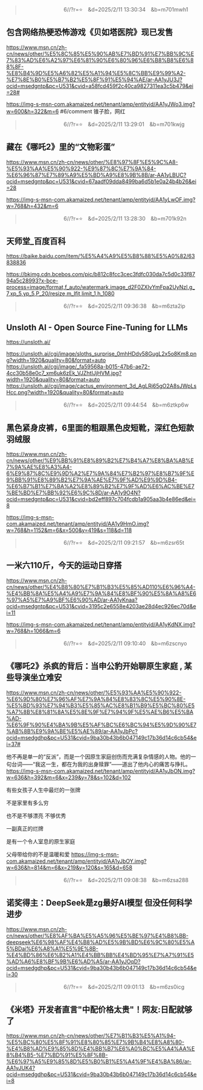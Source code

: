 
>　　　　　　　　6//?r=⭐　&d=2025/2/11 13:30:34　&b=m701mwh1
## 包含网络热梗恐怖游戏《贝如塔医院》现已发售
https://www.msn.cn/zh-cn/news/other/%E5%8C%85%E5%90%AB%E7%BD%91%E7%BB%9C%E7%83%AD%E6%A2%97%E6%81%90%E6%80%96%E6%B8%B8%E6%88%8F-%E8%B4%9D%E5%A6%82%E5%A1%94%E5%8C%BB%E9%99%A2-%E7%8E%B0%E5%B7%B2%E5%8F%91%E5%94%AE/ar-AA1yJU3J?ocid=msedgntp&pc=U531&cvid=a58fcd459f2c40ca9827311ea3c5b479&ei=28#

https://img-s-msn-com.akamaized.net/tenant/amp/entityid/AA1yJWo3.img?w=600&h=322&m=6
#6/comment 锥子脸，网红

>　　　　　　　　6//?r=⭐　&d=2025/2/11 13:29:01　&b=m701kwjg
## 藏在《哪吒2》里的“文物彩蛋”
https://www.msn.cn/zh-cn/news/other/%E8%97%8F%E5%9C%A8-%E5%93%AA%E5%90%922-%E9%87%8C%E7%9A%84-%E6%96%87%E7%89%A9%E5%BD%A9%E8%9B%8B/ar-AA1yLBUC?ocid=msedgntp&pc=U531&cvid=67aadf09dda8499ba6d5b1e0a24b4b26&ei=28

https://img-s-msn-com.akamaized.net/tenant/amp/entityid/AA1yLwOF.img?w=768&h=432&m=6

>　　　　　　　　6//?r=⭐　&d=2025/2/11 13:28:30　&b=m701k92n
## 天师堂_百度百科
https://baike.baidu.com/item/%E5%A4%A9%E5%B8%88%E5%A0%82/63838836

https://bkimg.cdn.bcebos.com/pic/b812c8fcc3cec3fdfc030da7c5d0c33f8794a5c28993?x-bce-process=image/format,f_auto/watermark,image_d2F0ZXIvYmFpa2UyNzI,g_7,xp_5,yp_5,P_20/resize,m_lfit,limit_1,h_1080

>　　　　　　　　6//?r=⭐　&d=2025/2/11 09:36:38　&b=m6zta2ip
## Unsloth AI - Open Source Fine-Tuning for LLMs
https://unsloth.ai/

https://unsloth.ai/cgi/image/sloths_surprise_0mhHDdv58GugL2x5o8Km8.png?width=1920&quality=80&format=auto
https://unsloth.ai/cgi/image/_fa59568a-b015-47b6-ae72-4cc30b58e0c7_xm6uk6zEk_VJZhtIJjHVM.jpg?width=1920&quality=80&format=auto
https://unsloth.ai/cgi/image/cactus_environment_3d_AgLRj65gO2A8sJWpLsHcc.png?width=1920&quality=80&format=auto

>　　　　　　　　6//?r=⭐　&d=2025/2/11 09:44:54　&b=m6ztkp6w
## 黑色紧身皮裤，6里面的粗跟黑色皮短靴，深红色短款羽绒服
https://www.msn.cn/zh-cn/news/other/%E9%BB%91%E8%89%B2%E7%B4%A7%E8%BA%AB%E7%9A%AE%E8%A3%A4-6%E9%87%8C%E9%9D%A2%E7%9A%84%E7%B2%97%E8%B7%9F%E9%BB%91%E8%89%B2%E7%9A%AE%E7%9F%AD%E9%9D%B4-%E6%B7%B1%E7%BA%A2%E8%89%B2%E7%9F%AD%E6%AC%BE%E7%BE%BD%E7%BB%92%E6%9C%8D/ar-AA1y9O4N?ocid=msedgntp&pc=U531&cvid=bd2eff897c704fcdb1a905aa3b4e86ed&ei=8

https://img-s-msn-com.akamaized.net/tenant/amp/entityid/AA1y9HmO.img?w=768&h=1152&m=6&x=500&y=419&s=118&d=118

>　　　　　　　　6//?r=⭐　&d=2025/2/11 09:21:57　&b=m6zsr65t
## 一米六110斤，今天的运动日穿搭
https://www.msn.cn/zh-cn/news/other/%E4%B8%80%E7%B1%B3%E5%85%AD110%E6%96%A4-%E4%BB%8A%E5%A4%A9%E7%9A%84%E8%BF%90%E5%8A%A8%E6%97%A5%E7%A9%BF%E6%90%AD/ar-AA1yKnaa?ocid=msedgntp&pc=U531&cvid=3195c2e6558e4203ae28d4ec926ec70d&ei=11

https://img-s-msn-com.akamaized.net/tenant/amp/entityid/AA1yKdNX.img?w=768&h=1066&m=6

>　　　　　　　　6//?r=⭐　&d=2025/2/11 09:10:40　&b=m6zscnyo
## 《哪吒2》杀疯的背后：当申公豹开始聊原生家庭 , 某些导演坐立难安
https://www.msn.cn/zh-cn/news/other/%E5%93%AA%E5%90%922-%E6%9D%80%E7%96%AF%E7%9A%84%E8%83%8C%E5%90%8E-%E5%BD%93%E7%94%B3%E5%85%AC%E8%B1%B9%E5%BC%80%E5%A7%8B%E8%81%8A%E5%8E%9F%E7%94%9F%E5%AE%B6%E5%BA%AD-%E6%9F%90%E4%BA%9B%E5%AF%BC%E6%BC%94%E5%9D%90%E7%AB%8B%E9%9A%BE%E5%AE%89/ar-AA1yJbPc?ocid=msedgdhp&pc=U531&cvid=9ba30b43b6b047149c17b36d14c6cb54&ei=37#

他不再是单一的“反派”，而是一个因原生家庭创伤而充满复杂情感的人物。他的一句台词——“我这一生，都在为我的出身赎罪”——道出了他内心的痛苦与挣扎。
https://img-s-msn-com.akamaized.net/tenant/amp/entityid/AA1yJbON.img?w=636&h=392&m=6&x=239&y=78&s=102&d=102

有些女孩子人生中最烂的一张牌

不是家里有多么穷

也不是不够漂亮 不够优秀

一副真正的烂牌

是有一个令人室息的原生家庭

父母带给你的不是温暖和爱
https://img-s-msn-com.akamaized.net/tenant/amp/entityid/AA1yJbOY.img?w=636&h=814&m=6&x=219&y=120&s=165&d=658

>　　　　　　　　6//?r=⭐　&d=2025/2/11 09:08:38　&b=m6zsa288
## 诺奖得主：DeepSeek是zg最好AI模型 但没任何科学进步
https://www.msn.cn/zh-cn/news/other/%E8%AF%BA%E5%A5%96%E5%BE%97%E4%B8%BB-deepseek%E6%98%AF%E4%B8%AD%E5%9B%BD%E6%9C%80%E5%A5%BDai%E6%A8%A1%E5%9E%8B-%E4%BD%86%E6%B2%A1%E4%BB%BB%E4%BD%95%E7%A7%91%E5%AD%A6%E8%BF%9B%E6%AD%A5/ar-AA1yJOqD?ocid=msedgdhp&pc=U531&cvid=9ba30b43b6b047149c17b36d14c6cb54&ei=30

>　　　　　　　　6//?r=⭐　&d=2025/2/11 09:01:13　&b=m6zs0icg
## 《米塔》开发者直言"中配价格太贵"！网友:日配就够了
https://www.msn.cn/zh-cn/news/other/%E7%B1%B3%E5%A1%94-%E5%BC%80%E5%8F%91%E8%80%85%E7%9B%B4%E8%A8%80-%E4%B8%AD%E9%85%8D%E4%BB%B7%E6%A0%BC%E5%A4%AA%E8%B4%B5-%E7%BD%91%E5%8F%8B-%E6%97%A5%E9%85%8D%E5%B0%B1%E5%A4%9F%E4%BA%86/ar-AA1yJUK4?ocid=msedgdhp&pc=U531&cvid=9ba30b43b6b047149c17b36d14c6cb54&ei=8
